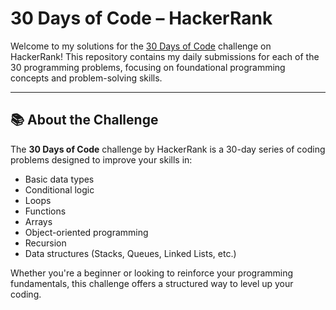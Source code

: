 # 30 Days of Code – HackerRank

Welcome to my solutions for the [30 Days of Code](https://www.hackerrank.com/domains/tutorials/30-days-of-code) challenge on HackerRank! This repository contains my daily submissions for each of the 30 programming problems, focusing on foundational programming concepts and problem-solving skills.

---

## 📚 About the Challenge

The **30 Days of Code** challenge by HackerRank is a 30-day series of coding problems designed to improve your skills in:
- Basic data types
- Conditional logic
- Loops
- Functions
- Arrays
- Object-oriented programming
- Recursion
- Data structures (Stacks, Queues, Linked Lists, etc.)

Whether you're a beginner or looking to reinforce your programming fundamentals, this challenge offers a structured way to level up your coding.
